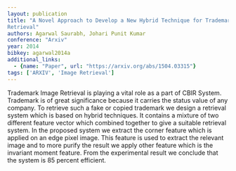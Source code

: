 ```yaml
---
layout: publication
title: "A Novel Approach to Develop a New Hybrid Technique for Trademark Image
Retrieval"
authors: Agarwal Saurabh, Johari Punit Kumar
conference: "Arxiv"
year: 2014
bibkey: agarwal2014a
additional_links:
  - {name: "Paper", url: "https://arxiv.org/abs/1504.03315"}
tags: ['ARXIV', 'Image Retrieval']
---
```

Trademark Image Retrieval is playing a vital role as a part of CBIR System.
Trademark is of great significance because it carries the status value of any
company. To retrieve such a fake or copied trademark we design a retrieval
system which is based on hybrid techniques. It contains a mixture of two
different feature vector which combined together to give a suitable retrieval
system. In the proposed system we extract the corner feature which is applied on
an edge pixel image. This feature is used to extract the relevant image and to
more purify the result we apply other feature which is the invariant moment
feature. From the experimental result we conclude that the system is 85 percent
efficient.
